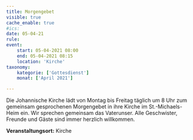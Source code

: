 ```yaml
---
title: Morgengebet
visible: true
cache_enable: true
#ics: 
date: 05-04-21
rule: 
event:
	start: 05-04-2021 08:00
	end: 05-04-2021 08:15
	location: 'Kirche'
taxonomy:
	kategorie: ['Gottesdienst']
	monat: ['April 2021']

---
```

Die Johannische Kirche lädt von Montag bis Freitag täglich um 8 Uhr zum gemeinsam gesprochenen Morgengebet in ihre Kirche im St.-Michaels-Heim ein. Wir sprechen gemeinsam das Vaterunser. Alle Geschwister, Freunde und Gäste sind immer herzlich willkommen.



**Veranstaltungsort:** Kirche

